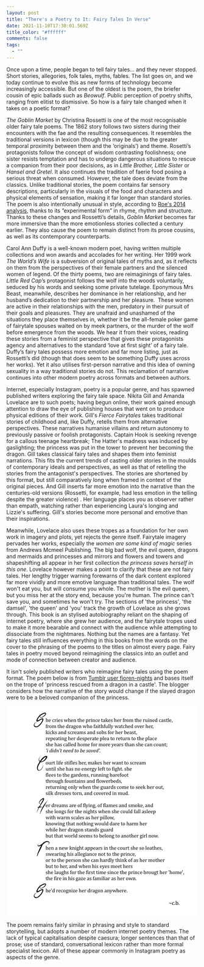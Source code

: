 ```yaml
---
layout: post
title: "There's a Poetry to It: Fairy Tales In Verse"
date: 2021-11-10T17:30:01.569Z
title_color: "#ffffff"
comments: false
tags:
  - ""
---
```

Once upon a time, people began to tell fairy tales... and they never stopped. Short stories, allegories, folk tales, myths, fables. The list goes on, and we today continue to evolve this as new forms of technology become increasingly accessible. But one of the oldest is the poem, the briefer cousin of epic ballads such as *Beowulf*. Public perception of poetry shifts, ranging from elitist to dismissive. So how is a fairy tale changed when it takes on a poetic format?

*The Goblin Market* by Christina Rossetti is one of the most recognisable older fairy tale poems. The 1862 story follows two sisters during their encounters with the fae and the resulting consequences. It resembles the traditional versions in lexicon (though this may be due to the greater temporal proximity between them and the ‘originals’) and theme. Rosetti’s protagonists follow the concept of wisdom contrasting foolishness; one sister resists temptation and has to undergo dangerous situations to rescue a companion from their poor decisions, as in *Little Brother, Little Sister* or *Hansel and Gretel*. It also continues the tradition of faerie food posing a serious threat when consumed. However, the tale does deviate from the classics. Unlike traditional stories, the poem contains far sensory descriptions, particularly in the visuals of the food and characters and physical elements of sensation, making it far longer than standard stories. The poem is also intentionally unusual in style, according to [Roe's 2014 analysis](https://www.bl.uk/romantics-and-victorians/articles/an-introduction-to-goblin-market), thanks to its “experimental form” in rhyme, rhythm and structure. Thanks to these changes and Rossetti’s details, *Goblin Market* becomes far more immersive than the more emotionless stories collected a century earlier. They also cause the poem to remain distinct from its prose cousins, as well as its contemporary counterparts.

Carol Ann Duffy is a well-known modern poet, having written multiple collections and won awards and accolades for her writing. Her 1999 work *The World’s Wife* is a subversion of original tales of myths and, as it reflects on them from the perspectives of their female partners and the silenced women of legend. Of the thirty poems, two are reimaginings of fairy tales. *Little Red Cap*’s protagonist follows the wolf into the woods voluntarily, seduced by his words and seeking some private tutelage. Eponymous Mrs Beast, meanwhile, describes her dominance in her relationship, and her husband’s dedication to their partnership and her pleasure.  These women are active in their relationships with the men, predatory in their pursuit of their goals and pleasures. They are unafraid and unashamed of the situations they place themselves in, whether it be the all-female poker game of fairytale spouses waited on by meek partners, or the murder of the wolf before emergence from the woods. We hear it from their voices, reading these stories from a feminist perspective that gives these protagonists agency and alternatives to the standard ‘love at first sight’ of a fairy tale. Duffy’s fairy tales possess more emotion and far more listing, just as Rossetti’s did (though that does seem to be something Duffy uses across her works). Yet it also utilises first-person narrative and this idea of owning sexuality in a way traditional stories do not. This reclamation of narrative continues into other modern poetry across formats and between authors.

Internet, especially Instagram, poetry is a popular genre, and has spawned published writers exploring the fairy tale space. Nikita Gill and Amanda Lovelace are to such poets; having begun online, their work gained enough attention to draw the eye of publishing houses that went on to produce physical editions of their work. Gill's *Fierce Fairytales* takes traditional stories of childhood and, like Duffy, retells them from alternative perspectives. These narratives humanise villains and return autonomy to previously passive or foolish protagonists. Captain Hook is seeking revenge for a callous teenage heartbreak; The Hatter's madness was induced by gaslighting; the princess was put in the tower to prevent her becoming the dragon. Gill takes classical fairy tales and shapes them into feminist narrations. This fits the current trends of casting older stories in the moulds of contemporary ideals and perspectives, as well as that of retelling the stories from the antagonist's perspectives. The stories are shortened by this format, but still comparatively long when framed in context of the original pieces. And Gill inserts far more emotion into the narrative than the centuries-old versions (Rossetti, for example, had less emotion in the telling despite the greater violence) . Her language places you as observer rather than empath, watching rather than experiencing Laura's longing and Lizzie's suffering. Gill's stories become more personal and emotive than their inspirations.

Meanwhile, Lovelace also uses these tropes as a foundation for her own work in imagery and plots, yet rejects the genre itself. Fairytale imagery pervades her works, especially the *women are some kind of magic* series from Andrews Mcmeel Publishing. The big bad wolf, the evil queen, dragons and mermaids and princesses and mirrors and flowers and towers and shapeshifting all appear in her first collection *the princess saves herself in this one*. Lovelace however makes a point to clarify that these are not fairy tales. Her lengthy trigger warning forewarns of the dark content explored far more vividly and more emotive language than traditional tales. The wolf won't eat you, but will consume you whole. The mother is the evil queen, but you miss her at the story end, because you're human. The prince can't save you, and sometimes he won't try. The sections of 'the princess', 'the damsel', 'the queen' and 'you' track the growth of Lovelace as she grows through. This book is an stylised autobiography reliant on the shaping of internet poetry, where she grew her audience, and the fairytale tropes used to make it more bearable and connect with the audience while attempting to dissociate from the nightmares. Nothing but the names are a fantasy. Yet fairy tales still influences everything in this books from the words on the cover to the phrasing of the poems to the titles on almost every page. Fairy tales in poetry moved beyond reimagining the classics into an outlet and mode of connection between creator and audience.

It isn't solely published writers who reimagine fairy tales using the poem format. The [](https://fioren-nights.tumblr.com/post/128616392320)poem below is from [Tumblr user fioren-nights](https://fioren-nights.tumblr.com/post/128616392320) and bases itself on the trope of 'princess rescued from a dragon in a castle'. The blogger considers how the narrative of the story would change if the slayed dragon were to be a beloved companion of the princess.

![](../uploads/article13-tumblrdragonpoem.png)

The poem remains fairly similar in phrasing and style to standard storytelling, but adopts a number of modern internet poetry themes. The lack of typical capitalisation despite caesura; longer sentences than that of prose; use of standard, conversational lexicon rather than more formal specialist lexicon. All of these appear commonly in Instagram poetry as aspects of the genre.